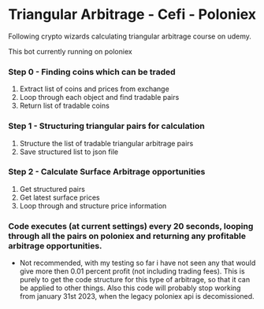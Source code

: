 # Triangular Arbitrage - Cefi - Poloniex

Following crypto wizards calculating triangular arbitrage course on udemy.

This bot currently running on poloniex

### Step 0 - Finding coins which can be traded
  1. Extract list of coins and prices from exchange
  2. Loop through each object and find tradable pairs
  3. Return list of tradable coins
  
 ### Step 1 - Structuring triangular pairs for calculation
  1. Structure the list of tradable triangular arbitrage pairs
  2. Save structured list to json file

### Step 2 - Calculate Surface Arbitrage opportunities
  1. Get structured pairs
  2. Get latest surface prices
  3. Loop through and structure price information
  
### Code executes (at current settings) every 20 seconds, looping through all the pairs on poloniex and returning any profitable arbitrage opportunities.
- Not recommended, with my testing so far i have not seen any that would give more then 0.01 percent profit (not including trading fees). This is purely to get the         code structure for this type of arbitrage, so that it can be applied to other things. Also this code will probably stop working from january 31st 2023, when the         legacy poloniex api is decomissioned.
